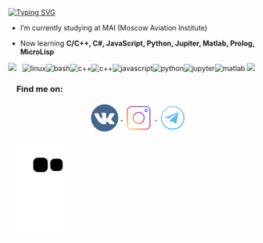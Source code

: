 [![Typing SVG](https://readme-typing-svg.herokuapp.com?size=25&duration=3500&multiline=true&width=650&height=70&lines=Hi+there%2C+I'm+Daniel;I'm+computer+science+student+and+developer;%2F)](https://git.io/typing-svg)

- I’m currently studying at MAI (Moscow Aviation Institute)

- Now learning **C/C++, С#, JavaScript, Python, Jupiter, Matlab, Prolog, MicroLisp**

<p align="center"><img
src="https://github.com/SLAST1/devicon/blob/master/icons/linux/linux-original.svg" alt="linux" width="40" height="40"/><img
src="https://github.com/SLAST1/devicon/blob/master/icons/bash/bash-original.svg" alt="bash" width="40" height="40"/><img
src="https://github.com/SLAST1/devicon/blob/master/icons/cplusplus/cplusplus-original.svg" alt="c++" width="40" height="40"/><img
src="https://github.com/SLAST1/devicon/blob/master/icons/csharp/csharp-original.svg" alt="c++" width="40" height="40"/><img
src="https://github.com/SLAST1/devicon/blob/master/icons/javascript/javascript-original.svg" alt="javascript" width="40" height="40"/><img
src="https://github.com/SLAST1/devicon/blob/master/icons/python/python-original.svg" alt="python" width="40" height="40"/><img 
src="https://github.com/SLAST1/devicon/blob/master/icons/jupyter/jupyter-original-wordmark.svg" alt="jupyter" width="40" height="40"/><img
src="https://github.com/SLAST1/devicon/blob/master/icons/matlab/matlab-original.svg" alt="matlab" width="40" height="40"/><img
</p>

<img height="170em" align="left" src="https://github-readme-stats.vercel.app/api?username=SLAST1&theme=material-palenight&show_icons=true">
<img height="170em" src="https://github-readme-stats.vercel.app/api/top-langs/?username=SLAST1&theme=material-palenight&layout=compact&hide=Scheme">

### Find me on:

<p align="center">
<a href="https://vk.com/slast1_one">
  <img align="center" src="https://github.com/SLAST1/SLAST1/blob/main/sn_icons/vk.png" alt="vk"/>
</a>

<a href="https://instagram.com/slast1_one">
  <img align="center" src="https://github.com/SLAST1/SLAST1/blob/main/sn_icons/instagram.png" alt="vk"/>
</a>

<a href="https://t.me/slast1_one">
  <img align="center" src="https://github.com/SLAST1/SLAST1/blob/main/sn_icons/telegram.png" alt="tg"/>
</a>
</p>

![Snake animation](https://github.com/rafaballerini/rafaballerini/blob/output/github-contribution-grid-snake.svg)
